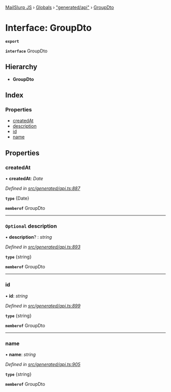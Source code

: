 [MailSlurp JS](../README.md) › [Globals](../globals.md) › ["generated/api"](../modules/_generated_api_.md) › [GroupDto](_generated_api_.groupdto.md)

# Interface: GroupDto

**`export`** 

**`interface`** GroupDto

## Hierarchy

* **GroupDto**

## Index

### Properties

* [createdAt](_generated_api_.groupdto.md#createdat)
* [description](_generated_api_.groupdto.md#optional-description)
* [id](_generated_api_.groupdto.md#id)
* [name](_generated_api_.groupdto.md#name)

## Properties

###  createdAt

• **createdAt**: *Date*

*Defined in [src/generated/api.ts:887](https://github.com/mailslurp/mailslurp-client-ts-js/blob/7141c32/src/generated/api.ts#L887)*

**`type`** {Date}

**`memberof`** GroupDto

___

### `Optional` description

• **description**? : *string*

*Defined in [src/generated/api.ts:893](https://github.com/mailslurp/mailslurp-client-ts-js/blob/7141c32/src/generated/api.ts#L893)*

**`type`** {string}

**`memberof`** GroupDto

___

###  id

• **id**: *string*

*Defined in [src/generated/api.ts:899](https://github.com/mailslurp/mailslurp-client-ts-js/blob/7141c32/src/generated/api.ts#L899)*

**`type`** {string}

**`memberof`** GroupDto

___

###  name

• **name**: *string*

*Defined in [src/generated/api.ts:905](https://github.com/mailslurp/mailslurp-client-ts-js/blob/7141c32/src/generated/api.ts#L905)*

**`type`** {string}

**`memberof`** GroupDto
